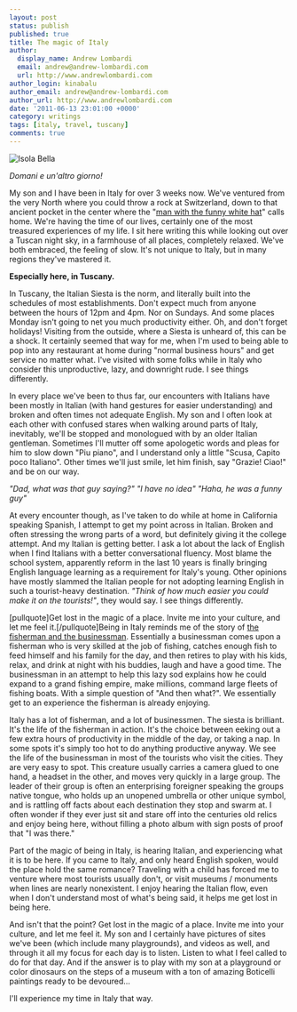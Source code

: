 ```yaml
---
layout: post
status: publish
published: true
title: The magic of Italy
author:
  display_name: Andrew Lombardi
  email: andrew@andrew-lombardi.com
  url: http://www.andrewlombardi.com
author_login: kinabalu
author_email: andrew@andrew-lombardi.com
author_url: http://www.andrewlombardi.com
date: '2011-06-13 23:01:00 +0000'
category: writings
tags: [italy, travel, tuscany]
comments: true
---
```


![Isola Bella](http://farm4.static.flickr.com/3293/5830331622_e4ebcc6e72_z.jpg)

*Domani e un'altro giorno!*

My son and I have been in Italy for over 3 weeks now.
We've ventured from the very North where you could throw a rock at
Switzerland, down to that ancient pocket in the center where the "[man
with the funny white hat](http://en.wikipedia.org/wiki/Pope)" calls home. We're having the time of our
lives, certainly one of the most treasured experiences of my life. I sit
here writing this while looking out over a Tuscan night sky, in a
farmhouse of all places, completely relaxed. We've both embraced, the
feeling of slow. It's not unique to Italy, but in many regions they've
mastered it.

<!--more-->

**Especially here, in Tuscany.**

In Tuscany, the Italian Siesta is the norm, and literally built into the
schedules of most establishments. Don't expect much from anyone between
the hours of 12pm and 4pm. Nor on Sundays. And some places Monday isn't
going to net you much productivity either. Oh, and don't forget
holidays! Visiting from the outside, where a Siesta is unheard of, this
can be a shock. It certainly seemed that way for me, when I'm used to
being able to pop into any restaurant at home during "normal business
hours" and get service no matter what. I've visited with some folks
while in Italy who consider this unproductive, lazy, and downright rude.
I see things differently.

In every place we've been to thus far, our encounters with Italians have
been mostly in Italian (with hand gestures for easier understanding) and
broken and often times not adequate English. My son and I often look at
each other with confused stares when walking around parts of Italy,
inevitably, we'll be stopped and monologued with by an older Italian
gentleman. Sometimes I'll mutter off some apologetic words and pleas for
him to slow down "Piu piano", and I understand only a little "Scusa,
Capito poco Italiano". Other times we'll just smile, let him finish, say
"Grazie! Ciao!" and be on our way.

*"Dad, what was that guy saying?" "I have no idea" "Haha, he was a funny
guy"*

At every encounter though, as I've taken to do while at home in
California speaking Spanish, I attempt to get my point across in
Italian. Broken and often stressing the wrong parts of a word, but
definitely giving it the college attempt. And my Italian is getting
better. I ask a lot about the lack of English when I find Italians with
a better conversational fluency. Most blame the school system,
apparently reform in the last 10 years is finally bringing English
language learning as a requirement for Italy's young. Other opinions
have mostly slammed the Italian people for not adopting learning English
in such a tourist-heavy destination. *"Think of how much easier you
could make it on the tourists!"*, they would say. I see things
differently.

[pullquote]Get lost in the magic of a place. Invite me into your
culture, and let me feel it.[/pullquote]Being in Italy reminds me of the
story of [the fisherman and the businessman](http://paulocoelhoblog.com/2010/09/08/the-fisherman-and-the-businessman/). Essentially a
businessman comes upon a fisherman who is very skilled at the job of
fishing, catches enough fish to feed himself and his family for the day,
and then retires to play with his kids, relax, and drink at night with
his buddies, laugh and have a good time. The businessman in an attempt
to help this lazy sod explains how he could expand to a grand fishing
empire, make millions, command large fleets of fishing boats. With a
simple question of "And then what?". We essentially get to an experience
the fisherman is already enjoying.

Italy has a lot of fisherman, and a lot of businessmen. The siesta is
brilliant. It's the life of the fisherman in action. It's the choice
between eeking out a few extra hours of productivity in the middle of
the day, or taking a nap. In some spots it's simply too hot to do
anything productive anyway. We see the life of the businessman in most
of the tourists who visit the cities. They are very easy to spot. This
creature usually carries a camera glued to one hand, a headset in the
other, and moves very quickly in a large group. The leader of their
group is often an enterprising foreigner speaking the groups native
tongue, who holds up an unopened umbrella or other unique symbol, and is
rattling off facts about each destination they stop and swarm at. I
often wonder if they ever just sit and stare off into the centuries old
relics and enjoy being here, without filling a photo album with sign
posts of proof that "I was there."

Part of the magic of being in Italy, is hearing Italian, and
experiencing what it is to be here. If you came to Italy, and only heard
English spoken, would the place hold the same romance? Traveling with a
child has forced me to venture where most tourists usually don't, or
visit museums / monuments when lines are nearly nonexistent. I enjoy
hearing the Italian flow, even when I don't understand most of what's
being said, it helps me get lost in being here.

And isn't that the point? Get lost in the magic of a place. Invite me
into your culture, and let me feel it. My son and I certainly have
pictures of sites we've been (which include many playgrounds), and
videos as well, and through it all my focus for each day is to listen.
Listen to what I feel called to do for that day. And if the answer is to
play with my son at a playground or color dinosaurs on the steps of a
museum with a ton of amazing Boticelli paintings ready to be devoured...

I'll experience my time in Italy that way.
